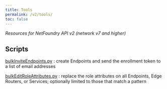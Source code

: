```yaml
---
title: Tools
permalink: /v2/tools/
toc: false
---
```


*Resources for NetFoundry API v2 (network v7 and higher)*

## Scripts

[bulkInviteEndpoints.py](https://github.com/netfoundry/developer-tools/blob/master/v2/bulkInviteEndpoints.py)
: create Endpoints and send the enrollment token to a list of email addresses

[bulkEditRoleAttributes.py](https://github.com/netfoundry/developer-tools/blob/master/v2/bulkEditRoleAttributes.py)
: replace the role attributes on all Endpoints, Edge Routers, or Services; optionally limited to those that match a pattern
